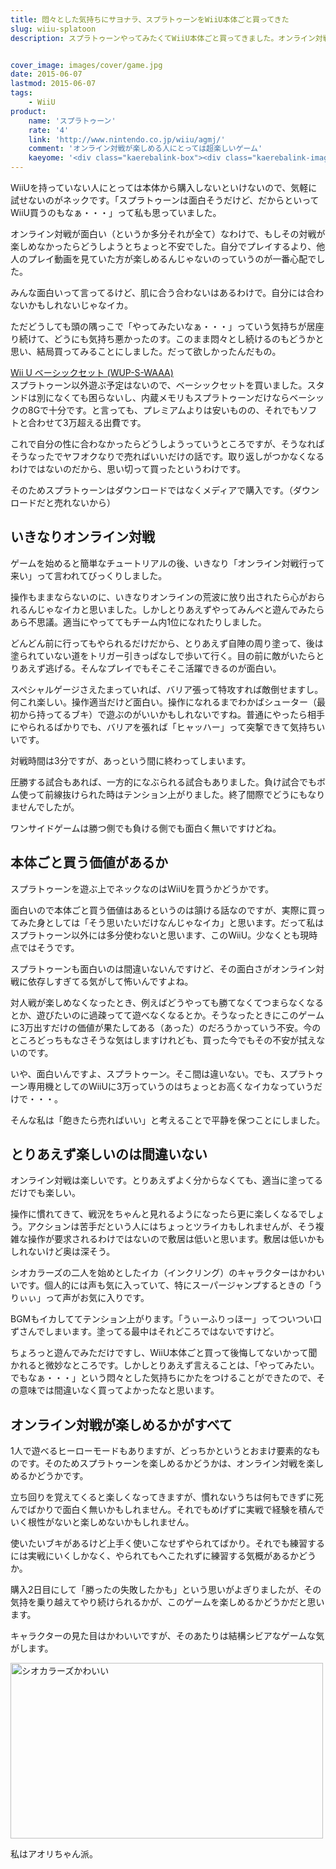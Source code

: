 ```yaml
---
title: 悶々とした気持ちにサヨナラ、スプラトゥーンをWiiU本体ごと買ってきた
slug: wiiu-splatoon
description: スプラトゥーンやってみたくてWiiU本体ごと買ってきました。オンライン対戦が全てのゲームなので、それが楽しめるかどうかがキモです。不慣れな操作で一方的にやられまくっても心が折れない人なら、WiiU本体ごと買ってでも遊ぶ価値はあると思います。


cover_image: images/cover/game.jpg
date: 2015-06-07
lastmod: 2015-06-07
tags: 
    - WiiU
product:
    name: 'スプラトゥーン'
    rate: '4'
    link: 'http://www.nintendo.co.jp/wiiu/agmj/'
    comment: 'オンライン対戦が楽しめる人にとっては超楽しいゲーム'
    kaeyome: '<div class="kaerebalink-box"><div class="kaerebalink-image"><a href="http://www.amazon.co.jp/exec/obidos/ASIN/B00VDVY1C8/illusionspace-22/ref=nosim/" rel="nofollow" target="_blank"><img src="http://ecx.images-amazon.com/images/I/61uv9ElrM1L._SL160_.jpg" style="border: none;" /></a></div><div class="kaerebalink-info"><div class="kaerebalink-name"><a href="http://www.amazon.co.jp/exec/obidos/ASIN/B00VDVY1C8/illusionspace-22/ref=nosim/" rel="nofollow" target="_blank">Splatoon(スプラトゥーン)</a><div class="kaerebalink-powered-date">posted with <a href="http://kaereba.com" rel="nofollow" target="_blank">カエレバ</a></div></div><div class="kaerebalink-detail"> 任天堂 2015-05-28    </div><div class="kaerebalink-link1"><div class="shoplinkamazon"><a href="http://www.amazon.co.jp/gp/search?keywords=Splatoon%28%83X%83v%83%89%83g%83D%81%5B%83%93%29&__mk_ja_JP=%83J%83%5E%83J%83i&tag=illusionspace-22" rel="nofollow" target="_blank">Amazon</a></div><div class="shoplinkrakuten"><a href="http://hb.afl.rakuten.co.jp/hgc/0e95387f.f2aef20d.0e953880.25e412bd/?pc=http%3A%2F%2Fsearch.rakuten.co.jp%2Fsearch%2Fmall%2FSplatoon%2528%25E3%2582%25B9%25E3%2583%2597%25E3%2583%25A9%25E3%2583%2588%25E3%2582%25A5%25E3%2583%25BC%25E3%2583%25B3%2529%2F-%2Ff.1-p.1-s.1-sf.0-st.A-v.2%3Fx%3D0%26scid%3Daf_ich_link_urltxt%26m%3Dhttp%3A%2F%2Fm.rakuten.co.jp%2F" rel="nofollow" target="_blank">楽天市場</a></div><div class="shoplinkyahoo"><a href="http://ck.jp.ap.valuecommerce.com/servlet/referral?sid=3085416&pid=882193779&vc_url=http%3A%2F%2Fsearch.shopping.yahoo.co.jp%2Fsearch%3Fp%3DSplatoon%2528%25E3%2582%25B9%25E3%2583%2597%25E3%2583%25A9%25E3%2583%2588%25E3%2582%25A5%25E3%2583%25BC%25E3%2583%25B3%2529" rel="nofollow"  target="_blank">Yahooショッピング<img src="http://ad.jp.ap.valuecommerce.com/servlet/gifbanner?sid=3085416&pid=882193779" height="1" width="1" border="0"></a></div></div></div><div class="booklink-footer" style="clear: left"></div></div>'
---
```


WiiUを持っていない人にとっては本体から購入しないといけないので、気軽に試せないのがネックです。「スプラトゥーンは面白そうだけど、だからといってWiiU買うのもなぁ・・・」って私も思っていました。

オンライン対戦が面白い（というか多分それが全て）なわけで、もしその対戦が楽しめなかったらどうしようとちょっと不安でした。自分でプレイするより、他人のプレイ動画を見ていた方が楽しめるんじゃないのっていうのが一番心配でした。

みんな面白いって言ってるけど、肌に合う合わないはあるわけで。自分には合わないかもしれないじゃなイカ。

ただどうしても頭の隅っこで「やってみたいなぁ・・・」っていう気持ちが居座り続けて、どうにも気持ち悪かったのす。このまま悶々とし続けるのもどうかと思い、結局買ってみることにしました。だって欲しかったんだもの。

<div data-role="amazonjs" data-asin="B009K1EDTY" data-locale="JP" data-tmpl="" data-img-size="" class="asin_B009K1EDTY_JP_ amazonjs_item"><div class="amazonjs_indicator"><span class="amazonjs_indicator_img"></span><a class="amazonjs_indicator_title" href="#">Wii U ベーシックセット (WUP-S-WAAA)</a><span class="amazonjs_indicator_footer"></span></div></div>
スプラトゥーン以外遊ぶ予定はないので、ベーシックセットを買いました。スタンドは別になくても困らないし、内蔵メモリもスプラトゥーンだけならベーシックの8Gで十分です。と言っても、プレミアムよりは安いものの、それでもソフトと合わせて3万超える出費です。

これで自分の性に合わなかったらどうしようっていうところですが、そうなればそうなったでヤフオクなりで売ればいいだけの話です。取り返しがつかなくなるわけではないのだから、思い切って買ったというわけです。

そのためスプラトゥーンはダウンロードではなくメディアで購入です。（ダウンロードだと売れないから）


## いきなりオンライン対戦


ゲームを始めると簡単なチュートリアルの後、いきなり「オンライン対戦行って来い」って言われてびっくりしました。

操作もままならないのに、いきなりオンラインの荒波に放り出されたら心がおられるんじゃなイカと思いました。しかしとりあえずやってみんべと遊んでみたらあら不思議。適当にやっててもチーム内1位になれたりしました。

どんどん前に行ってもやられるだけだから、とりあえず自陣の周り塗って、後は塗られていない道をトリガー引きっぱなしで歩いて行く。目の前に敵がいたらとりあえず逃げる。そんなプレイでもそこそこ活躍できるのが面白い。

スペシャルゲージさえたまっていれば、バリア張って特攻すれば敵倒せますし。何これ楽しい。操作適当だけど面白い。操作になれるまでわかばシューター（最初から持ってるブキ）で遊ぶのがいいかもしれないですね。普通にやったら相手にやられるばかりでも、バリアを張れば「ヒャッハー」って突撃できて気持ちいいです。

対戦時間は3分ですが、あっという間に終わってしまいます。

圧勝する試合もあれば、一方的になぶられる試合もありました。負け試合でもボム使って前線抜けられた時はテンション上がりました。終了間際でどうにもなりませんでしたが。

ワンサイドゲームは勝つ側でも負ける側でも面白く無いですけどね。


## 本体ごと買う価値があるか


スプラトゥーンを遊ぶ上でネックなのはWiiUを買うかどうかです。

面白いので本体ごと買う価値はあるというのは頷ける話なのですが、実際に買ってみた身としては「そう思いたいだけなんじゃなイカ」と思います。だって私はスプラトゥーン以外には多分使わないと思います、このWiiU。少なくとも現時点ではそうです。

スプラトゥーンも面白いのは間違いないんですけど、その面白さがオンライン対戦に依存しすぎてる気がして怖いんですよね。

対人戦が楽しめなくなったとき、例えばどうやっても勝てなくてつまらなくなるとか、遊びたいのに過疎ってて遊べなくなるとか。そうなったときにこのゲームに3万出すだけの価値が果たしてある（あった）のだろうかっていう不安。今のところどっちもなさそうな気はしますけれども、買った今でもその不安が拭えないのです。

いや、面白いんですよ、スプラトゥーン。そこ間は違いない。でも、スプラトゥーン専用機としてのWiiUに3万っていうのはちょっとお高くなイカなっていうだけで・・・。

そんな私は「飽きたら売ればいい」と考えることで平静を保つことにしました。


## とりあえず楽しいのは間違いない


オンライン対戦は楽しいです。とりあえずよく分からなくても、適当に塗ってるだけでも楽しい。

操作に慣れてきて、戦況をちゃんと見れるようになったら更に楽しくなるでしょう。アクションは苦手だという人にはちょっとツライカもしれませんが、そう複雑な操作が要求されるわけではないので敷居は低いと思います。敷居は低いかもしれないけど奥は深そう。

シオカラーズの二人を始めとしたイカ（インクリング）のキャラクターはかわいいです。個人的には声も気に入っていて、特にスーパージャンプするときの「うりぃぃ」って声がお気に入りです。

BGMもイカしててテンション上がります。「うぃーふりっほー」ってついつい口ずさんでしまいます。塗ってる最中はそれどころではないですけど。

ちょろっと遊んでみただけですし、WiiU本体ごと買って後悔してないかって聞かれると微妙なところです。しかしとりあえず言えることは、「やってみたい。でもなぁ・・・」という悶々とした気持ちにかたをつけることができたので、その意味では間違いなく買ってよかったなと思います。


## オンライン対戦が楽しめるかがすべて


1人で遊べるヒーローモードもありますが、どっちかというとおまけ要素的なものです。そのためスプラトゥーンを楽しめるかどうかは、オンライン対戦を楽しめるかどうかです。

立ち回りを覚えてくると楽しくなってきますが、慣れないうちは何もできずに死んでばかりで面白く無いかもしれません。それでもめげずに実戦で経験を積んでいく根性がないと楽しめないかもしれません。

使いたいブキがあるけど上手く使いこなせずやられてばかり。それでも練習するには実戦にいくしかなく、やられてもへこたれずに練習する気概があるかどうか。

購入2日目にして「勝ったの失敗したかも」という思いがよぎりましたが、その気持を乗り越えてやり続けられるかが、このゲームを楽しめるかどうかだと思います。

キャラクターの見た目はかわいいですが、そのあたりは結構シビアなゲームな気がします。

<img src="https://wantit.gcreate.jp/wp-content/uploads/2015/06/ed5add09d549a5d2540b054126ba126b.jpg" alt="シオカラーズかわいい" title="シオカラーズかわいい.jpg" width="500" height="281" />

私はアオリちゃん派。


  